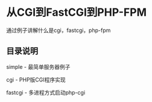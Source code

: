 # 从CGI到FastCGI到PHP-FPM
通过例子讲解什么是cgi，fastcgi，php-fpm

## 目录说明
simple - 最简单服务器例子

cgi - PHP版CGI程序实现

fastcgi - 多进程方式启动php-cgi
